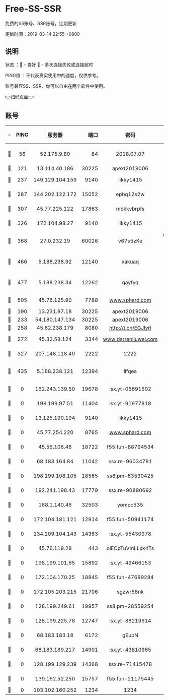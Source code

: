 # Free-SS-SSR

免费的SS账号、SSR账号，定期更新

更新时间：2019-03-14 22:55 +0800

## 说明

状态     ：🙂 - 良好 🙁 - 多次连接失败或连接超时

PING值   ：不代表真实使用中的速度，仅供参考。

账号兼容SS、SSR，你可以自由在两个软件中使用。

👉[扫码页面](https://liesauer.github.io/Free-SS-SSR/)👈

## 账号

|-|PING|服务器|端口|密码|加密方式|区域|
|:----:|:----:|:-----:|-----:|:----:|:----:|:----:|
|🙂|56|52.175.9.80|84|2018.07.07|chacha20-ietf-poly1305|HK|
|🙂|121|13.114.40.186|30225|apext2019006|chacha20|JP|
|🙂|237|149.129.104.159|9140|likky1415|aes-256-cfb|HK|
|🙂|287|144.202.122.172|15052|ephq12s2w|aes-256-cfb|US|
|🙂|307|45.77.225.122|17863|mbkkvbrpfs|aes-256-cfb|GB|
|🙂|326|172.104.98.27|9140|likky1415|aes-256-cfb|JP|
|🙂|368|27.0.232.19|60026|v67s5zKe|xchacha20-ietf-poly1305|HK|
|🙂|466|5.188.238.92|12140|xakuaq|chacha20-ietf-poly1305|BR|
|🙂|477|5.188.238.34|12262|qayfyq|chacha20-ietf-poly1305|BR|
|🙂|505|45.76.125.90|7788|www.sphard.com|aes-256-cfb|AU|
|🙂|190|13.231.97.18|30225|apext2019006|chacha20|JP|
|🙂|233|54.180.147.134|30225|apext2019006|chacha20|KR|
|🙂|258|45.62.238.179|8080|http://t.cn/EGJIyrl|rc4-md5|CA|
|🙂|272|45.32.58.124|3344|www.darrenliuwei.com|aes-256-cfb|JP|
|🙁|327|207.148.118.40|2222|2222|aes-256-cfb|SG|
|🙁|435|5.188.238.121|12394|llfqea|chacha20-ietf-poly1305|BR|
|🙁|0|162.243.139.50|19678|isx.yt-05691502|aes-256-cfb|US|
|🙁|0|198.199.97.51|11404|isx.yt-91977818|aes-256-cfb|US|
|🙁|0|13.125.190.194|9140|likky1415|aes-256-cfb|KR|
|🙁|0|45.77.254.220|8765|www.sphard.com|aes-256-cfb|SG|
|🙁|0|45.56.106.48|18722|f55.fun-88794534|aes-256-cfb|US|
|🙁|0|68.183.164.84|11042|ssx.re-96034781|aes-256-cfb|US|
|🙁|0|198.199.108.105|18565|ss8.pm-63530425|aes-256-cfb|US|
|🙁|0|192.241.198.43|17779|ssx.re-90890692|aes-256-cfb|US|
|🙁|0|168.1.140.46|32503|yompc535|aes-256-cfb|AU|
|🙁|0|172.104.181.121|12914|f55.fun-50941174|aes-256-cfb|SG|
|🙁|0|134.209.104.143|14363|isx.yt-55430978|aes-256-cfb|SG|
|🙁|0|45.76.119.28|443|oiECpTuVmLLxk4Ts|aes-256-cfb|AU|
|🙁|0|198.199.101.65|15892|isx.yt-49466153|aes-256-cfb|US|
|🙁|0|172.104.170.25|18845|f55.fun-47689284|aes-256-cfb|SG|
|🙁|0|172.105.203.215|21706|sgzwr58nk|aes-256-cfb|JP|
|🙁|0|128.199.249.61|19957|ss8.pm-28559254|aes-256-cfb|SG|
|🙁|0|128.199.225.78|12747|isx.yt-88219614|aes-256-cfb|SG|
|🙁|0|68.183.183.18|6172|gEupN|aes-256-cfb|SG|
|🙁|0|68.183.189.217|14901|isx.yt-43810965|aes-256-cfb|SG|
|🙁|0|128.199.129.239|14368|ssx.re-71415478|aes-256-cfb|SG|
|🙁|0|139.162.52.250|15757|f55.fun-21175445|aes-256-cfb|SG|
|🙁|0|103.102.160.252|1234|1234|rc4-md5|JP|
